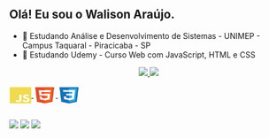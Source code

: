 ## Olá! Eu sou o Walison Araújo.

- 🌱 Estudando Análise e Desenvolvimento de Sistemas - UNIMEP - Campus Taquaral - Piracicaba - SP
- 🌱 Estudando Udemy - Curso Web com JavaScript, HTML e CSS

<div align="center">
  <a href="https://github.com/WalisonAraujo">
  <img height="170em" src="https://github-readme-stats.vercel.app/api?username=WalisonAraujo&show_icons=true&theme=dark&include_all_commits=true&count_private=true"/>
  <img height="170em" src="https://github-readme-stats.vercel.app/api/top-langs/?username=WalisonAraujo&layout=compact&langs_count=7&theme=dark"/>
</div>
<div style="display: inline_block"><br>
  <img align="center" alt="Walison-Js" height="30" width="40" src="https://raw.githubusercontent.com/devicons/devicon/master/icons/javascript/javascript-plain.svg">
  <img align="center" alt="Walison-HTML" height="30" width="40" src="https://raw.githubusercontent.com/devicons/devicon/master/icons/html5/html5-original.svg">
  <img align="center" alt="Walison-CSS" height="30" width="40" src="https://raw.githubusercontent.com/devicons/devicon/master/icons/css3/css3-original.svg">
</div>
  
  ##
 
<div>
  <a href="https://www.instagram.com/walisonaraujoo" target="_blank"><img src="https://img.shields.io/badge/-Instagram-%23E4405F?style=for-the-badge&logo=instagram&logoColor=white" target="_blank"></a>
    <a href = "mailto:walisonduyt@gmail.com"><img src="https://img.shields.io/badge/-Gmail-%23333?style=for-the-badge&logo=gmail&logoColor=white" target="_blank"></a>
  <a href="https://www.linkedin.com/in/walison-araujo-720a10208" target="_blank"><img src="https://img.shields.io/badge/-LinkedIn-%230077B5?style=for-the-badge&logo=linkedin&logoColor=white" target="_blank"></a> 
  </div>

